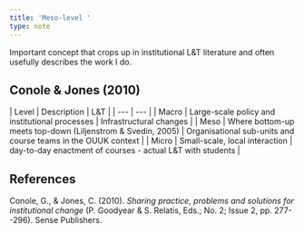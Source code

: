 ```yaml
---
title: 'Meso-level '
type: note
---
```


Important concept that crops up in institutional L&T literature and often usefully describes the work I do.

## Conole & Jones (2010)

| Level | Description | L&T |
| --- | --- |
| Macro | Large-scale policy and institutional processes | Infrastructural changes |
| Meso |  Where bottom-up meets top-down (Liljenstrom & Svedin, 2005)  | Organisational sub-units and course teams in the OUUK context |
| Micro |  Small-scale, local interaction  | day-to-day enactment of courses - actual L&T with students |

## References 

Conole, G., & Jones, C. (2010). *Sharing practice, problems and solutions for institutional change* (P. Goodyear & S. Relatis, Eds.; No. 2; Issue 2, pp. 277--296). Sense Publishers.